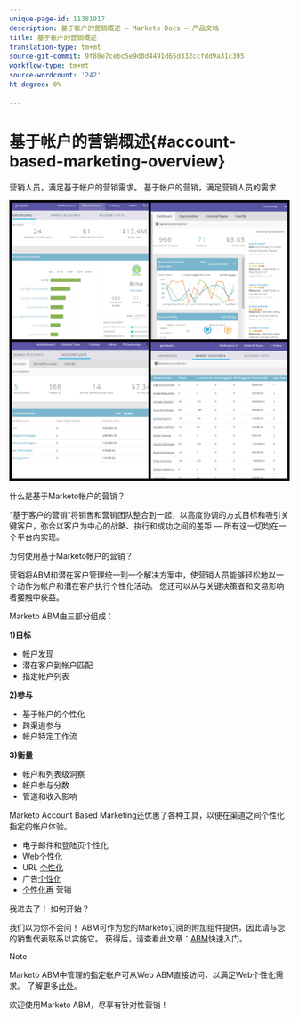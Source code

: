 ```yaml
---
unique-page-id: 11381917
description: 基于帐户的营销概述 — Marketo Docs — 产品文档
title: 基于帐户的营销概述
translation-type: tm+mt
source-git-commit: 9f88e7cebc5e9d0d4491d65d332ccfdd9a31c395
workflow-type: tm+mt
source-wordcount: '242'
ht-degree: 0%

---
```



# 基于帐户的营销概述{#account-based-marketing-overview}

营销人员，满足基于帐户的营销需求。 基于帐户的营销，满足营销人员的需求

![](assets/photo-collage.png)

什么是基于Marketo帐户的营销？

“基于客户的营销”将销售和营销团队整合到一起，以高度协调的方式目标和吸引关键客户，弥合以客户为中心的战略、执行和成功之间的差距 — 所有这一切均在一个平台内实现。

为何使用基于Marketo帐户的营销？

营销将ABM和潜在客户管理统一到一个解决方案中，使营销人员能够轻松地以一个动作为帐户和潜在客户执行个性化活动。 您还可以从与关键决策者和交易影响者接触中获益。

Marketo ABM由三部分组成：

**1)目标**

* 帐户发现
* 潜在客户到帐户匹配
* 指定帐户列表

**2)参与**

* 基于帐户的个性化
* 跨渠道参与
* 帐户特定工作流

**3)衡量**

* 帐户和列表级洞察
* 帐户参与分数
* 管道和收入影响

Marketo Account Based Marketing还优惠了各种工具，以便在渠道之间个性化指定的帐户体验。

* 电子邮件和登陆页个性化
* Web个性化
* URL [个性化](/help/marketo/product-docs/demand-generation/landing-pages/personalizing-landing-pages/enable-personalized-urls-for-your-account.md)
* 广告[个性化](/help/marketo/product-docs/demand-generation/facebook/create-a-custom-audience-in-facebook.md)
* [个性化再](/help/marketo/product-docs/web-personalization/website-retargeting/retargeting-with-web-personalization-data.md) 营销

我进去了！ 如何开始？

我们以为你不会问！ ABM可作为您的Marketo订阅的附加组件提供，因此请与您的销售代表联系以实施它。 获得后，请查看此文章：[ABM](/help/marketo/product-docs/target-account-management/setup-tam/getting-started-with-abm.md)快速入门。

>[!NOTE]
>
>Marketo ABM中管理的指定帐户可从Web ABM直接访问，以满足Web个性化需求。 了解更多[此处](/help/marketo/product-docs/web-personalization/account-based-web-marketing/account-based-web-marketing-with-abm.md)。

欢迎使用Marketo ABM，尽享有针对性营销！
